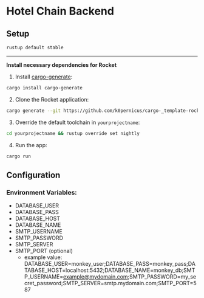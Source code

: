 # Hotel Chain Backend

## Setup 

```bash
rustup default stable
```

---
**Install necessary dependencies for Rocket** 

1. Install [cargo-generate](https://github.com/ashleygwilliams/cargo-generate):
```bash
cargo install cargo-generate
```
2. Clone the Rocket application:
```bash
cargo generate --git https://github.com/k0pernicus/cargo-_template-rocket-base --name yourprojectname
```
3. Override the default toolchain in `yourprojectname`:
```bash
cd yourprojectname && rustup override set nightly
```
4. Run the app:
```bash
cargo run
```


## Configuration
### Environment Variables:
- DATABASE_USER
- DATABASE_PASS
- DATABASE_HOST
- DATABASE_NAME
- SMTP_USERNAME
- SMTP_PASSWORD
- SMTP_SERVER
- SMTP_PORT (optional)
  - example value: DATABASE_USER=monkey_user;DATABASE_PASS=monkey_pass;DATABASE_HOST=localhost:5432;DATABASE_NAME=monkey_db;SMTP_USERNAME=example@mydomain.com;SMTP_PASSWORD=my_secret_password;SMTP_SERVER=smtp.mydomain.com;SMTP_PORT=587
